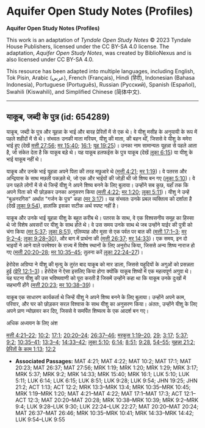 # Aquifer Open Study Notes (Profiles)

**Aquifer Open Study Notes (Profiles)**

This work is an adaptation of *Tyndale Open Study Notes* © 2023 Tyndale House Publishers, licensed under the CC BY\-SA 4\.0 license. The adaptation, *Aquifer Open Study Notes*, was created by BiblioNexus and is also licensed under CC BY\-SA 4\.0\.

This resource has been adapted into multiple languages, including English, Tok Pisin, Arabic (عربي), French (Français), Hindi (हिंदी), Indonesian (Bahasa Indonesia), Portuguese (Português), Russian (Русский), Spanish (Español), Swahili (Kiswahili), and Simplified Chinese (简体中文).



--------------------------------

## याकूब, जब्दी के पुत्र (id: 654289)

याकूब, जब्दी के पुत्र और यूहन्ना के भाई और बारह प्रेरितों में से एक थे। वे यीशु मसीह के अनुयायी के रूप में पहले शहीदों में से थे। संभवतः उनकी माता मरियम, यीशु की माता, की बहन थीं, जिससे वे यीशु के ममेरा भाई हुए (देखें [मत्ती 27:56](https://ref.ly/Matt27:56); [मर 15:40](https://ref.ly/Mark15:40); [16:1](https://ref.ly/Mark16:1); [यूह 19:25](https://ref.ly/John19:25))। उनका नाम सामान्यतः यूहन्ना से पहले आता है, जो संकेत देता है कि याकूब बड़े थे। यह याकूब हलफईस के पुत्र याकूब (देखें [लूका 6:15](https://ref.ly/Luke6:15)) या यीशु के भाई याकूब नहीं थे।

याकूब और उनके भाई यूहन्ना अपने पिता की तरह मछुआरे थे ([मत्ती 4:21](https://ref.ly/Matt4:21); [मर 1:19](https://ref.ly/Mark1:19))। वे पतरस और अन्द्रियास के साथ मछली पकड़ते थे, जो एक और भाईयों की जोड़ी थी जो शिष्य बन गए ([लूका 5:10](https://ref.ly/Luke5:10))। वे उन पहले लोगों में से थे जिन्हें यीशु ने अपने शिष्य बनने के लिए बुलाया। उन्होंने सब कुछ, यहाँ तक कि अपने पिता को भी छोड़कर उनका अनुसरण किया ([मत्ती 4:22](https://ref.ly/Matt4:22); [मर 1:20](https://ref.ly/Mark1:20); [लूका 5:11](https://ref.ly/Luke5:11))। यीशु ने उन्हें "बुअनरगिस" अर्थात "गर्जन के पुत्र" कहा ([मर 3:17](https://ref.ly/Mark3:17))। यह संभवतः उनके प्रबल व्यक्तित्व को दर्शाता है (देखें [लूका 9:54](https://ref.ly/Luke9:54)), हालांकि इसका सटीक अर्थ स्पष्ट नहीं है।

याकूब और उनके भाई यूहन्ना यीशु के बहुत करीब थे। पतरस के साथ, वे एक विश्वसनीय समूह का हिस्सा थे जो विशेष अवसरों पर यीशु के साथ होते थे। वे उस समय उनके साथ थे जब उन्होंने याईर की पुत्री को चंगा किया ([मर 5:37](https://ref.ly/Mark5:37); [लूका 8:51](https://ref.ly/Luke8:51)), एलिय्याह और मूसा से एक पर्वत पर बात की ([मत्ती 17:1–3](https://ref.ly/Matt17:1-Matt17:3); [मर 9:2–4](https://ref.ly/Mark9:2-Mark9:4); [लूका 9:28–30](https://ref.ly/Luke9:28-Luke9:30)), और बाग में प्रार्थना की ([मत्ती 26:37](https://ref.ly/Matt26:37); [मर 14:33](https://ref.ly/Mark14:33))। एक समय, इन दो भाइयों ने आने वाले परमेश्वर के राज्य में विशेष स्थानों के लिए अनुरोध किया, जिससे अन्य शिष्य नाराज हो गए ([मत्ती 20:20–28](https://ref.ly/Matt20:20-Matt20:28); [मर 10:35–45](https://ref.ly/Mark10:35-Mark10:45); तुलना करें [लूका 22:24–27](https://ref.ly/Luke22:24-Luke22:27))।

हेरोदेस अग्रिप्पा ने यीशु की मृत्यु के तुरंत बाद याकूब को मार डाला, जिससे यहूदियों के अगुओं को प्रसन्नता हुई ([प्रेरि 12:1–3](https://ref.ly/Acts12:1-Acts12:3))। हेरोदेस ने ऐसा इसलिए किया होगा क्योंकि याकूब शिष्यों में एक महत्वपूर्ण अगुवा थे। यह घटना यीशु की उस भविष्यवाणी को पूरा करती है जिसमें उन्होंने कहा था कि याकूब उनके दुःखों में सहभागी होंगे ([मत्ती 20:23](https://ref.ly/Matt20:23); [मर 10:38–39](https://ref.ly/Mark10:38-Mark10:39))।

याकूब एक साधारण कार्यकर्ता थे जिन्हें यीशु ने अपने शिष्य बनने के लिए बुलाया। उन्होंने अपने काम, परिवार, और घर को छोड़कर सरल विश्वास के साथ यीशु का अनुसरण किया। अंततः, उन्होंने यीशु के लिए अपने प्राण न्योछावर कर दिए, जिससे वे समर्पित शिष्यत्व के एक आदर्श बन गए।

अधिक अध्ययन के लिए अंश

[मत्ती 4:21–22](https://ref.ly/Matt4:21-Matt4:22); [10:2](https://ref.ly/Matt10:2); [17:1](https://ref.ly/Matt17:1); [20:20–24](https://ref.ly/Matt20:20-Matt20:24); [26:37–46](https://ref.ly/Matt26:37-Matt26:46); [मरकुस 1:19–20](https://ref.ly/Mark1:19-Mark1:20), [29](https://ref.ly/Mark1:29); [3:17](https://ref.ly/Mark3:17); [5:37](https://ref.ly/Mark5:37); [9:2](https://ref.ly/Mark9:2); [10:35–41](https://ref.ly/Mark10:35-Mark10:41); [13:3–4](https://ref.ly/Mark13:3-Mark13:4); [14:33–42](https://ref.ly/Mark14:33-Mark14:42); [लूका 5:10](https://ref.ly/Luke5:10); [6:14](https://ref.ly/Luke6:14); [8:51](https://ref.ly/Luke8:51); [9:28](https://ref.ly/Luke9:28), [54–55](https://ref.ly/Luke9:54-Luke9:55); [यूहन्ना 21:2](https://ref.ly/John21:2); [प्रेरितों के काम 1:13](https://ref.ly/Acts1:13); [12:2](https://ref.ly/Acts12:2)

* **Associated Passages:** MAT 4:21; MAT 4:22; MAT 10:2; MAT 17:1; MAT 20:23; MAT 26:37; MAT 27:56; MRK 1:19; MRK 1:20; MRK 1:29; MRK 3:17; MRK 5:37; MRK 9:2; MRK 14:33; MRK 15:40; MRK 16:1; LUK 5:10; LUK 5:11; LUK 6:14; LUK 6:15; LUK 8:51; LUK 9:28; LUK 9:54; JHN 19:25; JHN 21:2; ACT 1:13; ACT 12:2; MRK 13:3–MRK 13:4; MRK 10:35–MRK 10:45; MRK 1:19–MRK 1:20; MAT 4:21–MAT 4:22; MAT 17:1–MAT 17:3; ACT 12:1–ACT 12:3; MAT 20:20–MAT 20:28; MRK 10:38–MRK 10:39; MRK 9:2–MRK 9:4; LUK 9:28–LUK 9:30; LUK 22:24–LUK 22:27; MAT 20:20–MAT 20:24; MAT 26:37–MAT 26:46; MRK 10:35–MRK 10:41; MRK 14:33–MRK 14:42; LUK 9:54–LUK 9:55

